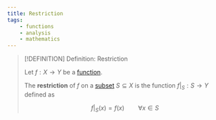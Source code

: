 ```yaml
---
title: Restriction
tags:
    - functions
    - analysis
    - mathematics
---
```


>[!DEFINITION] Definition: Restriction
>
>Let $f: X \to Y$ be a [function](./index.md).
>
>The **restriction** of $f$ on a [subset](../../Set%20Theory/Sets.md) $S \subseteq X$ is the function $f\big|_S: S \to Y$ defined as
>
>$$
>f\big|_S (x) = f(x) \qquad \forall x \in S
>$$
>